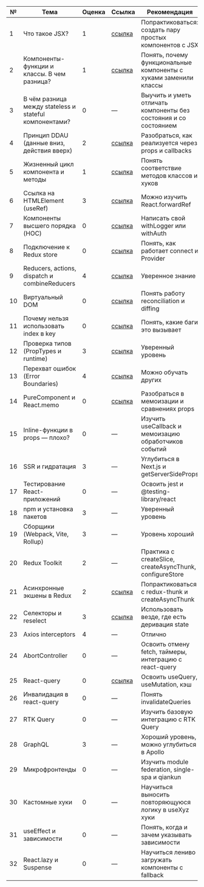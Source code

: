 
| №  | Тема                                                                                      | Оценка | Ссылка                                                                                             | Рекомендация                                                                                     |
|----|-------------------------------------------------------------------------------------------|--------|-----------------------------------------------------------------------------------------------------|---------------------------------------------------------------------------------------------------|
| 1  | Что такое JSX?                                                                            | 1      | [ссылка](https://ru.reactjs.org/docs/introducing-jsx.html)                                         | Попрактиковаться: создать пару простых компонентов с JSX                                         |
| 2  | Компоненты-функции и классы. В чем разница?                                               | 1      | [ссылка](https://ru.reactjs.org/docs/components-and-props.html)                                    | Понять, почему функциональные компоненты с хуками заменили классы                                |
| 3  | В чём разница между stateless и stateful компонентами?                                   | 0      | —                                                                                                   | Выучить и уметь отличать компоненты без состояния и со состоянием                                |
| 4  | Принцип DDAU (данные вниз, действия вверх)                                                | 2      | [ссылка](https://medium.com/@peter.yun.kim/react-data-down-action-up-6595ffbe6be1)                 | Разобраться, как реализуется через props и callbacks                                             |
| 5  | Жизненный цикл компонента и методы                                                        | 1      | [ссылка](https://ru.reactjs.org/docs/state-and-lifecycle.html)                                     | Понять соответствие методов классов и хуков                                                      |
| 6  | Ссылка на HTMLElement (useRef)                                                            | 3      | [ссылка](https://ru.reactjs.org/docs/hooks-reference.html#useref)                                  | Можно изучить React.forwardRef                                                                   |
| 7  | Компоненты высшего порядка (HOC)                                                          | 0      | [ссылка](https://ru.reactjs.org/docs/higher-order-components.html)                                 | Написать свой withLogger или withAuth                                                            |
| 8  | Подключение к Redux store                                                                 | 0      | [ссылка](https://redux.js.org/tutorials/fundamentals/part-4-store)                                 | Понять, как работает connect и Provider                                                          |
| 9  | Reducers, actions, dispatch и combineReducers                                             | 4      | [ссылка](https://redux.js.org/tutorials/fundamentals/part-3-state-actions-reducers)                | Уверенное знание                                                                                 |
| 10 | Виртуальный DOM                                                                           | 0      | [ссылка](https://ru.reactjs.org/docs/faq-internals.html)                                           | Понять работу reconciliation и diffing                                                           |
| 11 | Почему нельзя использовать index в key                                                   | 0      | [ссылка](https://ru.reactjs.org/docs/lists-and-keys.html)                                          | Понять, какие баги это вызывает                                                                  |
| 12 | Проверка типов (PropTypes и runtime)                                                      | 3      | [ссылка](https://ru.reactjs.org/docs/typechecking-with-proptypes.html)                             | Уверенный уровень                                                                                 |
| 13 | Перехват ошибок (Error Boundaries)                                                        | 4      | [ссылка](https://ru.reactjs.org/docs/error-boundaries.html)                                        | Можно обучать других                                                                             |
| 14 | PureComponent и React.memo                                                                | 0      | [ссылка](https://react.dev/reference/react/memo)                                                   | Разобраться в мемоизации и сравнениях props                                                      |
| 15 | Inline-функции в props — плохо?                                                           | 0      | —                                                                                                   | Изучить useCallback и мемоизацию обработчиков событий                                            |
| 16 | SSR и гидратация                                                                          | 3      | —                                                                                                   | Углубиться в Next.js и getServerSideProps                                                        |
| 17 | Тестирование React-приложений                                                             | 0      | —                                                                                                   | Освоить jest и @testing-library/react                                                            |
| 18 | npm и установка пакетов                                                                   | 3      | —                                                                                                   | Уверенный уровень                                                                                 |
| 19 | Сборщики (Webpack, Vite, Rollup)                                                          | 3      | —                                                                                                   | Уровень хороший                                                                                   |
| 20 | Redux Toolkit                                                                             | 2      | —                                                                                                   | Практика с createSlice, createAsyncThunk, configureStore                                         |
| 21 | Асинхронные экшены в Redux                                                                | 2      | [ссылка](https://redux.js.org/tutorials/essentials/part-5-async-logic)                             | Попрактиковаться с redux-thunk и createAsyncThunk                                                |
| 22 | Селекторы и reselect                                                                      | 3      | [ссылка](https://redux.js.org/tutorials/fundamentals/part-7-standard-patterns#memoized-selectors) | Использовать везде, где есть деривация state                                                     |
| 23 | Axios interceptors                                                                        | 4      | —                                                                                                   | Отлично                                                                                           |
| 24 | AbortController                                                                            | 0      | —                                                                                                   | Освоить отмену fetch, таймеры, интеграцию с react-query                                          |
| 25 | React-query                                                                                | 0      | [ссылка](https://tanstack.com/query/latest/docs/framework/react/overview)                          | Освоить useQuery, useMutation, кэш                                                               |
| 26 | Инвалидация в react-query                                                                 | 0      | —                                                                                                   | Понять invalidateQueries                                                                         |
| 27 | RTK Query                                                                                 | 0      | —                                                                                                   | Изучить базовую интеграцию с RTK Query                                                           |
| 28 | GraphQL                                                                                   | 3      | —                                                                                                   | Хороший уровень, можно углубиться в Apollo                                                       |
| 29 | Микрофронтенды                                                                            | 0      | —                                                                                                   | Изучить module federation, single-spa и qiankun                                                  |
| 30 | Кастомные хуки                                                                            | 0      | —                                                                                                   | Научиться выносить повторяющуюся логику в useXyz хуки                                            |
| 31 | useEffect и зависимости                                                                   | 0      | —                                                                                                   | Понять, когда и зачем указывать зависимости                                                      |
| 32 | React.lazy и Suspense                                                                     | 0      | —                                                                                                   | Научиться лениво загружать компоненты с fallback                                                 |

